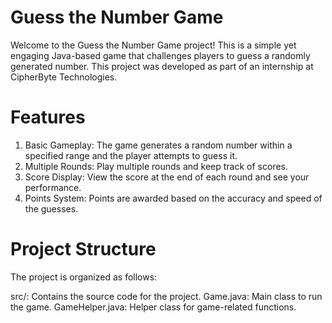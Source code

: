 # Guess the Number Game
Welcome to the Guess the Number Game project! This is a simple yet engaging Java-based game that challenges players to guess a randomly generated number. This project was developed as part of an internship at CipherByte Technologies.

# Features
1. Basic Gameplay: The game generates a random number within a specified range and the player attempts to guess it.
2. Multiple Rounds: Play multiple rounds and keep track of scores.
3. Score Display: View the score at the end of each round and see your performance.
4. Points System: Points are awarded based on the accuracy and speed of the guesses.

# Project Structure
The project is organized as follows:

src/: Contains the source code for the project.
Game.java: Main class to run the game.
GameHelper.java: Helper class for game-related functions.